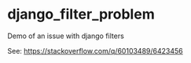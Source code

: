 # django_filter_problem
Demo of an issue with django filters

See: https://stackoverflow.com/q/60103489/6423456
